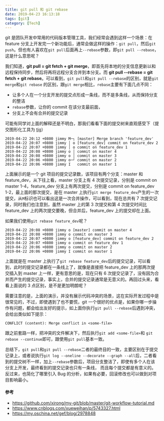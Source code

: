 ```yaml
---
title: git pull 和 git rebase
date: 2019-04-23 16:13:18
tags: [git]
category: [Tech]
---
```


git 是团队开发中常用的代码版本管理工具，我们经常会遇到这样一个场景：在 feature 分支上开发完一个新功能后，通常会做这样的操作：`git pull`，然后`git push`。但也有人喜欢在`git pull`后面再上`--rebase`参数，即`git pull --rebase`，这是什么意思呢？
<!--more-->

我们知道，**git pull = git fetch + git merge**，即首先将本地的分支信息更新以和远程保持同步，然后将再将远程分支合并到本分支。而 **git pull --rebase = git fetch + git rebase**。可以看到，`git pull`和`git pull --rebase`的区别，就是`git merge`和`git rebase` 的区别，跟`git merge`相比，`rebase`主要有下面几点不同：

* 让多个人在一个分支开发的提交点形成一条线，而不是多条线，从而保持分支的整洁
* `rebase`参数，让你的 commit 在该分支最前面，
* 分支上不会有合并的提交记录

可能有同学对上面的解释还是不明白，那我们看看下面的提交树来直观感受下（提交图形化工具为 [tig](https://github.com/jonas/tig)）
```
2019-04-22 20:12 +0800 jimmy M─┐ [master] Merge branch 'feature_dev'
2019-04-22 20:07 +0800 jimmy │ o [feature_dev] commit on feature_dev 2
2019-04-22 20:07 +0800 jimmy │ o commit on feature_dev 1
2019-04-22 20:08 +0800 jimmy o │ commit on master 4
2019-04-22 20:08 +0800 jimmy o │ commit on master 3
2019-04-22 20:06 +0800 jimmy o─┘ commit on master 2
2019-04-22 20:06 +0800 jimmy I   commit on master 1
```
上面展示的是一个 git 项目的提交记录数，该项目有两个分支：master 和 feature_dev，从下往上看，master 分支上有 4 次提交记录，分别是 commit on master 1-4，feature_dev 分支上有两次提交，分别是 commit on feature_dev 1-2，最上面的那次提交，是在 master 上执行`git merge feature_dev`产生的一次提交，从`M`标识也可以看出这是一次合并操作，可以看到，现在总共有 7 次提交记录，同时我们也注意到，虽然 master 上的第 3 次提交和第 4 次提交时间比 feature_dev 上的两次提交要晚，但合并后，feature_dev 上的提交却在上面。

如果我们使用`git rebase feature_dev`呢？
```
2019-04-22 20:08 +0800 jimmy o [master] commit on master 4
2019-04-22 20:08 +0800 jimmy o commit on master 3
2019-04-22 20:07 +0800 jimmy o [feature_dev] commit on feature_dev 2
2019-04-22 20:07 +0800 jimmy o commit on feature_dev 1
2019-04-22 20:06 +0800 jimmy o commit on master 2
2019-04-22 20:06 +0800 jimmy I commit on master 1
```
上面就是在 master 上执行了`git rebase feature_dev`后的提交记录，可以看到，此时的提交记录都在一条线上了，就像是直接把 feature_dev 上的那两次提交插入到 master 上一样，更有意思的是，现在只有 6 次提交记录了，没有因为合并而产生的提交记录，事实上，合并的提交记录通常是无意义的。再回过头来，看看上面说的 3 点区别，是不是更加明朗呢？

需要注意的是，上面的演示，并没有展示代码冲突的场景，这在实际开发过程中是很常见的，不过，即使遇到了也不要慌，git 一个很好的优点是，如果你哪一步操作有问题，都会给出友好的提示，如上面你执行`git pull --rebase`后遇到冲突，会给出类似如下提示：
```
CONFLICT (content): Merge conflict in <some-file>
```
跟之前套路一样，把冲突的文件解决下，然后执行`git add <some-file>`和 `git rebase --continue`即可，跟使用`git pull`基本一致。

总结下，`git pull`和`git pull --rebase`二者的最终目的一致，主要区别在于提交记录上，或者说执行`git log --oneline --decorate --graph --all`后，二者看到的提交树不一样，加上`--rebase`参数后，项目分支整洁了，即使有多个人在该分支上开发，最终看到的提交记录也只有一条线， 而且每个提交都是有意义的。反过来，也简化了哪里引入 Bug 的分析，如果有必要，回滚修改也可以做到对项目影响最小。

#### 参考
* https://github.com/xirong/my-git/blob/master/git-workflow-tutorial.md
* https://www.cnblogs.com/xueweihan/p/5743327.html
* https://my.oschina.net/gef/blog/2978848
